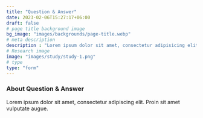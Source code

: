 ```yaml
---
title: "Question & Answer"
date: 2023-02-06T15:27:17+06:00
draft: false
# page title background image
bg_image: "images/backgrounds/page-title.webp"
# meta description
description : "Lorem ipsum dolor sit amet, consectetur adipisicing elit, sed do eiusmod tempor incididunt ut labore. dolore magna aliqua. Ut enim ad minim veniam, quis nostrud."
# Research image
image: "images/study/study-1.png"
# type
type: "form"
---
```


### About Question & Answer

Lorem ipsum dolor sit amet, consectetur adipiscing elit. Proin sit amet vulputate augue.
